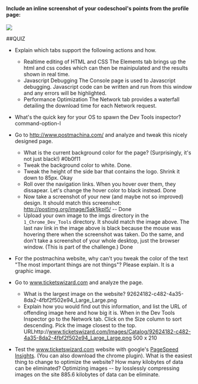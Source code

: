 #### Include an inline screenshot of your codeschool's points from the profile page:

<img src="Points_Code_School.png">

<!-- Modify the Markdown to include your answers. Don't delete the questions! -->

##QUIZ
* Explain which tabs support the following actions and how.
  * Realtime editing of HTML and CSS 
    The Elements tab brings up the html and css codes which can then be mainipulated and the results shown in real time.
  * Javascript Debugging
    The Console page is used to Javascript debugging. Javascript code can be written and run from this window and any errors will be highlighted.
  * Performance Optimization 
    The Network tab provides a waterfall detailing the download time for each Network request.  

* What's the quick key for your OS to spawn the Dev Tools inspector?
  command-option-I

* Go to http://www.postmachina.com/ and analyze and tweak this nicely designed page.
  * What is the current background color for the page?  (Surprisingly, it's not just black!)
    #0b0f11
  * Tweak the background color to white.
    Done.
  * Tweak the height of the side bar that contains the logo.  Shrink it down to 85px.
    Okay
  * Roll over the navigation links.  When you hover over them, they dissapear.  Let's change the hover color to black instead.
    Done
  * Now take a screenshot of your new (and maybe not so improved) design.  It should match this screenshot: http://postimg.org/image/5ak1jkpl5/ -- Done
  * Upload your own image to the imgs directory in the `1_Chrome_Dev_Tools` directory.  It should match the image above. The last nav link in the image above is black because the mouse was hovering there when the screenshot was taken. Do the same, and don't take a screenshot of your whole desktop, just the browser window. (This is part of the challenge.)
    Done

* For the postmachina website, why can't you tweak the color of the text "The most important things are not things"?  Please explain.
  It is a graphic image.

* Go to www.ticketswizard.com and analyze the page.  
  * What is the largest image on the website? 
    92624182-c482-4a35-8da2-4fbf2f502e94_Large_Large.png
  * Explain how you would find out this information, and list the URL of offending image here and how big it is.
    When in the Dev Tools Inspector go to the Network tab.  Click on the Size column to sort descending.  Pick the image closest to the top.
    URLhttp://www.ticketswizard.com/Images/Catalog/92624182-c482-4a35-8da2-4fbf2f502e94_Large_Large.png 
    500 x 210
* Test the www.ticketswizard.com website with google's [PageSpeed Insights](http://www.ticketswizard.com/).  (You can also download the chrome plugin).  What is the easiest thing to change to optimize the website?  How many kilobytes of data can be eliminated?
Optimizing images -- by losslessly compressing images on the site 885.6 kilobytes of data can be eliminate.

